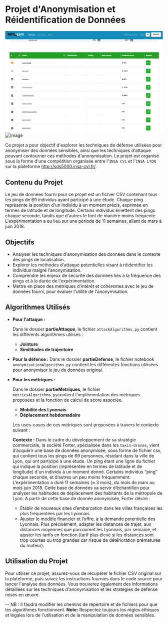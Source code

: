 # Projet d'Anonymisation et Réidentification de Données
![image](attackRanks.png)
![image](https://github.com/TheFiresword/school-4A-Anonymisation/assets/109469684/ffdeb215-b951-4f58-99a1-635abc268b2b)


Ce projet a pour objectif d'explorer les techniques de défense utilisées pour anonymiser des données sensibles, ainsi que les techniques d'attaque pouvant contourner ces méthodes d'anonymisation. Le projet est organisé sous la forme d'une compétition organisée entre l'`INSA CVL` et l'`INSA LYON` sur la plateforme http://sds5000.insa-cvl.fr/.

## Contenu du Projet

Le jeu de données fourni pour ce projet est un fichier CSV contenant tous les pings de 69 individus ayant participé à une étude. Chaque ping représente la position d'un individu à un moment précis, exprimée en termes de latitude et de longitude. Certains individus émettent des pings chaque seconde, tandis que d'autres le font de manière moins fréquente. L'expérimentation a eu lieu sur une période de 11 semaines, allant de mars à juin 2018.

## Objectifs

- Analyser les techniques d'anonymisation des données dans le contexte des pings de localisation.
- Explorer les méthodes d'attaque potentielles visant à réidentifier les individus malgré l'anonymisation.
- Comprendre les enjeux de sécurité des données liés à la fréquence des pings et à la durée de l'expérimentation.
- Mettre en place des métriques d'intérêt et cohérentes avec le jeu de données fourni, pour évaluer l'utilité de l'anonymisation.

## Algorithmes Utilisés

- **Pour l'attaque :**
  
  Dans le dossier **partieAttaque**, le fichier `attackAlgorithms.py` contient les différents algorithmes utilisés :
    - **Jointure**
    - **Similitudes de trajectoire**

- **Pour la défense :**
  Dans le dossier **partieDefense**, le fichier notebook `anonymisationAlgorithms.py` contient les différentes fonctions utilisées pour anonymiser le jeu de données original.

- **Pour les métriques :**

  Dans le dossier **partieMetriques**, le fichier `metricsAlgorithms.py`contient l'implémentation des métriques proposées et la fonction de calcul de score associée.
   - **Mobilité des Lyonnais**
   - **Déplacement hebdomadaire**

  Les uses-cases de ces métriques sont proposées à travers le contexte suivant :

  **Contexte :** 
  Dans le cadre du développement de sa stratégie commerciale, la société Forter, spécialisée dans les `taxis-drones`,  vient d’acquérir une base de données anonymisée, sous forme de fichier csv, qui contient tous les pings de 69 personnes, résidant dans la ville de Lyon, qui ont participé à une étude. Un ping étant une ligne du fichier qui indique la position (représentée en termes de latitude et de longitude) d'un individu à un moment donné. Certains individus “ping” chaque seconde, et d’autres un peu moins  fréquemment. L’expérimentation a duré 11  semaines (≈ 3 mois), du mois de mars au mois juin 2018.
  Cette base de données va servir d’échantillon pour analyser les habitudes de déplacement des habitants de la métropole de Lyon.
  A partir de cette base de donnée anonymisée, Forter désire : 
  - Établir de nouveaux sites d’embarcation dans les villes françaises les plus fréquentées par les Lyonnais.
  - Ajuster le modèle financier et l’offre, à la demande potentielle des Lyonnais. Plus précisément, adapter les distances de trajet, aux distances moyennes que parcourent les Lyonnais, par semaine, et ajuster les tarifs en fonction (tarif plus élevé si les distances sont trop courtes ou trop grandes car risque de détérioration prématurée du moteur).


## Utilisation du Projet

Pour utiliser ce projet, assurez-vous de récupérer le fichier CSV original sur la plateforme, puis suivez les instructions fournies dans le code source pour lancer l'analyse des données. Vous trouverez également des informations détaillées sur les techniques d'anonymisation et les stratégies de défense mises en œuvre.

--
NB : Il faudra modifier les chemins de répertoire et de fichiers pour que les algorithmes fonctionnent.
**Note:** Respectez toujours les règles éthiques et légales lors de l'utilisation et de la manipulation de données sensibles.
